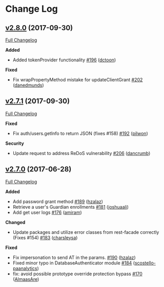 # Change Log

## [v2.8.0](https://github.com/auth0/node-auth0/tree/v2.8.0) (2017-09-30)
[Full Changelog](https://github.com/auth0/node-auth0/compare/v2.7.1...v2.8.0)

**Added**
- Added tokenProvider functionality [\#196](https://github.com/auth0/node-auth0/pull/196) ([dctoon](https://github.com/dctoon))

**Fixed**
- Fix wrapPropertyMethod mistake for updateClientGrant [\#202](https://github.com/auth0/node-auth0/pull/202) ([danedmunds](https://github.com/danedmunds))

## [v2.7.1](https://github.com/auth0/node-auth0/tree/v2.7.1) (2017-09-30)
[Full Changelog](https://github.com/auth0/node-auth0/compare/v2.7.0...v2.7.1)

**Fixed**
- Fix auth/users.getInfo to return JSON (fixes #158) [\#192](https://github.com/auth0/node-auth0/pull/192) ([pilwon](https://github.com/pilwon))

**Security**
- Update request to address ReDoS vulnerability [\#206](https://github.com/auth0/node-auth0/pull/206) ([dancrumb](https://github.com/dancrumb))

## [v2.7.0](https://github.com/auth0/node-auth0/tree/v2.7.0) (2017-06-28)
[Full Changelog](https://github.com/auth0/node-auth0/compare/v2.6.0...v2.7.0)

**Added**
- Add password grant method [\#189](https://github.com/auth0/node-auth0/pull/189) ([hzalaz](https://github.com/hzalaz))
- Retrieve a user's Guardian enrollments [\#181](https://github.com/auth0/node-auth0/pull/181) ([joshuaali](https://github.com/joshuaali))
- Add get user logs [\#176](https://github.com/auth0/node-auth0/pull/176) ([amiram](https://github.com/amiram))

**Changed**
- Update packages and utilize error classes from rest-facade correctly (Fixes #154) [\#183](https://github.com/auth0/node-auth0/pull/183) ([charsleysa](https://github.com/charsleysa))

**Fixed**
- Fix impersonation to send AT in the params. [\#190](https://github.com/auth0/node-auth0/pull/190) ([hzalaz](https://github.com/hzalaz))
- Fixed minor typo in DatabaseAuthenticator module [\#184](https://github.com/auth0/node-auth0/pull/184) ([scostello-paanalytics](https://github.com/scostello-paanalytics))
- fix: avoid possible prototype override protection bypass [\#170](https://github.com/auth0/node-auth0/pull/170) ([AlmaasAre](https://github.com/AlmaasAre))

